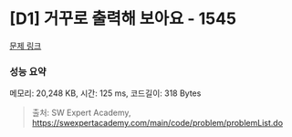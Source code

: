# [D1] 거꾸로 출력해 보아요 - 1545 

[문제 링크](https://swexpertacademy.com/main/code/problem/problemDetail.do?contestProbId=AV2gbY0qAAQBBAS0) 

### 성능 요약

메모리: 20,248 KB, 시간: 125 ms, 코드길이: 318 Bytes



> 출처: SW Expert Academy, https://swexpertacademy.com/main/code/problem/problemList.do